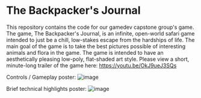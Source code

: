 # The Backpacker's Journal
This repository contains the code for our gamedev capstone group's game. The game, The Backpacker's Journal, is an infinite, open-world safari game intended to just be a chill, low-stakes escape from the hardships of life. The main goal of the game is to take the best pictures possible of interesting animals and flora in the game. The game is intended to have an aesthetically pleasing low-poly, flat-shaded art style. Please view a short, minute-long trailer of the game here: https://youtu.be/OkJ9ueJ3SQs

Controls / Gameplay poster: 
![image](https://user-images.githubusercontent.com/30580900/146994151-1d33e82b-81d6-4b0d-a436-d43732a5cf73.png)

Brief technical highlights poster:
![image](https://user-images.githubusercontent.com/30580900/146994130-10b58344-8b3d-4710-bec9-511856830887.png)
